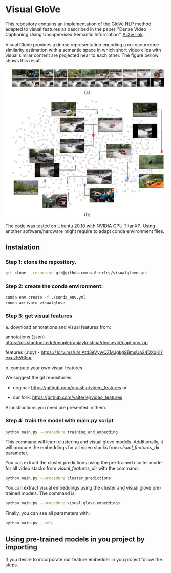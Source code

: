 # Visual GloVe

This repository contains an implementation of the GloVe NLP method adapted to visual features as described in the paper ''Dense Video Captioning Using Unsupervised Semantic Information'' [ArXiv link](http://).

Visual GloVe provides a dense representation encoding a co-occurrence similarity estimation with a semantic space in which short video clips with visual similar content are projected near to each other. The figure bellow shows this result.

![Examples of visual similarities. (a) Two video frag-ments with about 28 seconds from YouTube (vdBNZf90PLJ0 andvj3QSVhAhDc). They share some visual similar short clips. (b) A 2D t-SNE representation for the whole visual vocabulary. Someshared fragments are highlighted in red.](./images/visualgloveexample.png)


The code was tested on Ubuntu 20.10 with NVIDIA GPU TitanXP. Using another software/hardware might require to adapt conda environment files.

## Instalation

### Step 1: clone the repository.

```bash
git clone --recursive git@github.com:valterlej/visualglove.git
```

### Step 2: create the conda environment:

```bash
conda env create -f ./conda_env.yml
conda activate visualglove
```

### Step 3: get visual features 
a. download annotations and visual features from:

annotations (.json) https://cs.stanford.edu/people/ranjaykrishna/densevid/captions.zip

features (.npy) - https://1drv.ms/u/s!Atd3eVywQZMJgkg9BmsUa24DXgKl?e=uz9V65or

b. compute your own visual features

We suggest the git repositories:

- original: https://github.com/v-iashin/video_features or

- our fork: https://github.com/valterlej/video_features

All instructions you need are presented in them.

### Step 4: train the model with main.py script

```bash
python main.py --procedure training_and_embedding
```

This command will learn clustering and visual glove models. Additionally, it will produce the embeddings for all video stacks from *visual_features_dir* parameter.

You can extract the cluster predictions using the pre-trained cluster model for all video stacks from *visual_features_dir* with the command:

```bash
python main.py --procedure cluster_predictions
```

You can extract visual embeddings using the cluster and visual glove pre-trained models. The command is:

```bash
python main.py --procedure visual_glove_embeddings
```

Finally, you can see all parameters with:

```bash
python main.py --help
```

## Using pre-trained models in you project by importing

If you desire to incorporate our feature embedder in you project follow the steps.

